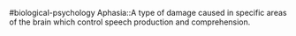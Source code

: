 #biological-psychology 
Aphasia::A type of damage caused in specific areas of the brain which control speech production and comprehension.
<!--SR:!2023-12-21,3,250-->